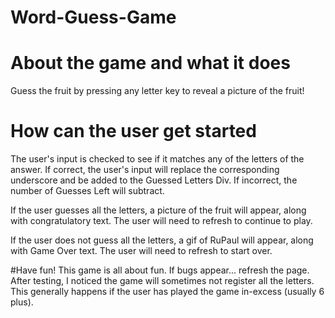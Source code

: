 # Word-Guess-Game

# About the game and what it does
Guess the fruit by pressing any letter key to reveal a picture of the fruit! 

# How can the user get started
The user's input is checked to see if it matches any of the letters of the answer. If correct, the user's input will replace the corresponding underscore and be added to the Guessed Letters Div. If incorrect, the number of Guesses Left will subtract.

If the user guesses all the letters, a picture of the fruit will appear, along with congratulatory text. The user will need to refresh to continue to play.

If the user does not guess all the letters, a gif of RuPaul will appear, along with Game Over text. The user will need to refresh to start over.

#Have fun! This game is all about fun.
If bugs appear...
refresh the page. After testing, I noticed the game will sometimes not register all the letters. This generally happens if the user has played the game in-excess (usually 6 plus).
